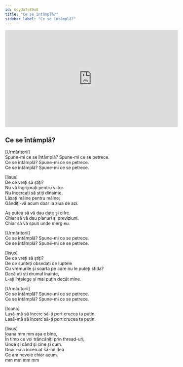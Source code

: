 ```yaml
---
id: GcyUa7s89u8
title: "Ce se întâmplă?"
sidebar_label: "Ce se întâmplă?"
---
```


<div class="video-float-container">
  <iframe
    width="560"
    height="315"
    src="https://www.youtube.com/embed/GcyUa7s89u8"
    title="YouTube video player"
    frameborder="0"
    allow="accelerometer; autoplay; clipboard-write; encrypted-media; gyroscope; picture-in-picture; web-share"
    referrerpolicy="strict-origin-when-cross-origin"
    allowfullscreen
  ></iframe>
</div>

## Ce se întâmplă?

[Urmăritorii]  
Spune-mi ce se întâmplă? Spune-mi ce se petrece.  
Ce se întâmplă? Spune-mi ce se petrece.  
Ce se întâmplă? Spune-mi ce se petrece.

[Iisus]  
De ce vreți să știți?  
Nu vă îngrijorați pentru viitor.  
Nu încercați să știți dinainte.  
Lăsați mâine pentru mâine;  
Gândiți-vă acum doar la ziua de azi.

Aș putea să vă dau date și cifre.  
Chiar să vă dau planuri și previziuni.  
Chiar să vă spun unde merg eu.

[Urmăritorii]  
Ce se întâmplă? Spune-mi ce se petrece.  
Ce se întâmplă? Spune-mi ce se petrece.

[Iisus]  
De ce vreți să știți?  
De ce sunteți obsedați de luptele  
Cu vremurile și soarta pe care nu le puteți sfida?  
Dacă ați ști drumul  înainte,  
L-ați înțelege și mai puțin decât mine.

[Urmăritorii]  
Ce se întâmplă? Spune-mi ce se petrece.  
Ce se întâmplă? Spune-mi ce se petrece.

[Ioana]  
Lasă-mă să încerc să-ți port crucea ta puțin.  
Lasă-mă să încerc să-ți port crucea ta puțin.

[Iisus]  
Ioana mm mm așa e bine,  
În timp ce voi trăncăniți prin thread-uri,  
Unde și când și cine și cum.  
Doar ea a încercat să-mi dea  
Ce am nevoie chiar acum.  
mm mm mm mm
